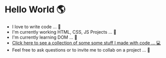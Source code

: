 # Hello World 🌎
* I love to write code ... 🥰 
* I'm currently working HTML, CSS, JS Projects ... 💼 
* I'm currently learning DOM ... 📖 
* [Click here to see a collection of some some stuff I made with code ... 💻](https://timothynegron.github.io/My-Projects/)
* Feel free to ask questions or to invite me to collab on a project ... 🤝
